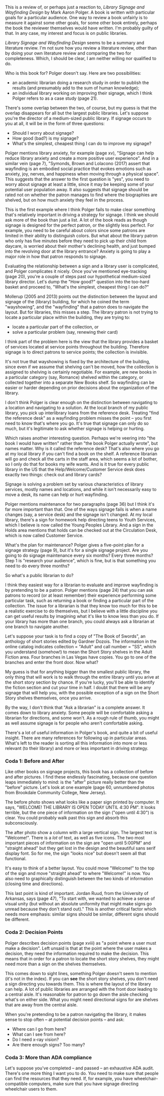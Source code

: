 This is a review of, or perhaps just a reaction to, *Library Signage and Wayfinding Design* by Mark Aaron Polger.  A book is written with particular goals for a particular audience.  One way to review a book unfairly is to measure it against some other goals, for some other book entirely, perhaps the book the reviewer themselves would have written.  I'm probably guilty of that.  In any case, my interest and focus is on public libraries.

*Library Signage and Wayfinding Design* seems to be a summary and literature review.  I'm not sure how you review a literature review, other than by doing your own literature review and comparing the two for completeness.  Which, I should be clear, I am neither willing nor qualified to do.

Who is this book for?  Polger doesn't say.  Here are two possibilities:

   - an academic librarian doing a research study in order to publish the results (and presumably add to the sum of human knowledge);
   - an individual library working on improving their signage, which I think Polger refers to as a case study (page 21).

There's some overlap between the two, of course, but my guess is that the overlap disappears for all but the largest public libraries.  Let's suppose you're the director of a medium-sized public library.  If signage occurs to you at all, it will be in the form of three questions:

   - Should I worry about signage?
   - How good (bad?) is my signage?
   - What's the simplest, cheapest thing I can do to improve my signage?

Polger mentions library anxiety, for example (page xv), "Signage can help reduce library anxiety and create a more positive user experience".  And in a similar vein (page 7), "Symonds, Brown and LoIacono (2017) assert that wayfinding is an embodied social practice that evokes emotions such as anxiety, joy, nerves, and happiness when moving through a physical space".  This suggests that the answer to the first question is "yes", you need to worry about signage at least a little, since it may be keeping some of your potential user population away.  It also suggests that signage should be rated not on whether the patron manages to find where the biographies are shelved, but on how much anxiety they feel in the process.

This is the first example where I think Polger fails to make clear something that's relatively important in driving a strategy for signage.  I think we should ask more of the book than just a list.  A lot of the book reads as though signage is designed for the perfect patron, or the slightly less perfect.  For example, you need to be careful about colors since some patrons are limited in their ability to distinguish colors.  But what about the library patron who only has five minutes before they need to pick up their child from daycare, is worried about their mother's declining health, and just bumped into the revolving door at the library entrance?  Anxiety is going to play a major role in how that patron responds to signage.

Evaluating the relationship between a sign and a library user is complicated, and Polger complicates it nicely.  Once you've mentioned eye-tracking (page 20), you're a couple of steps past our hypothetical medium-sized library director.  Let's dump the "How good?" question into the too-hard basket and proceed to, "What's the simplest, cheapest thing I can do?"

Mollerup (2005 and 2013) points out the distinction between the layout and signage of the (library) building, for which he coined the term "wayshowing", and the "wayfinding" that a patron does to navigate the layout.  But for libraries, this misses a step.  The library patron is not trying to locate a particular place within the building, they are trying to:

   - locate a particular part of the collection, or
   - solve a particular problem (say, renewing their card)

I think part of the problem here is the view that the library provides a basket of services located at service points throughout the building.  Therefore signage is to direct patrons to service points; the collection is invisible.

It's not true that wayshowing is fixed by the architecture of the building, since even if we assume that shelving can't be moved, how the collection is assigned to shelving is certainly negotiable.  For example, are new books in a particular category (say, Romance) shelved within the category, or collected together into a separate New Books shelf.  So wayfinding can be easier or harder depending on prior decisions about the organization of the library.

I don't think Polger is clear enough on the distinction between navigating to a location and navigating to a solution.  At the local branch of my public library, you pick up interlibrary loans from the reference desk.  Treating "find the reference desk" as a wayfinding problem misses the point – you first need to know that's where you go.  It's true that signage can only do so much, but it's legitimate to ask whether signage is helping or hurting.

Which raises another interesting question.  Perhaps we're veering into "the book I would have written" rather than "the book Polger actually wrote", but names matter.  Why is it called the reference desk?  That's also where you go at my local library if you can't find a book on the shelf.  A reference librarian will go and check all the carts in the staff area, which seems a lot of bother, so I only do that for books my wife wants.  And is it true for every public library in the US that the Help/Welcome/Customer Service desk does exactly two things:  check out and library cards?

Signage is solving a problem set by various characteristics of library services, mostly names and locations, and while it isn't necessarily easy to move a desk, its name can help or hurt wayfinding.

Polger mentions maintenance for two paragraphs (page 36) but I think it's far more important than that. One of the ways signage fails is when a name changes (say, a service desk) and the signage isn't changed.  At my local library, there's a sign for homework help directing teens to Youth Services, which I believe is now called the Young Peoples Library.  And a sign in the Holds area mentions that holds can be checked out at the Circulation Desk, which is now called Customer Service.

What's the plan for maintenance?  Polger gives a five-point plan for a signage strategy (page 9), but it's for a single signage project.  Are you going to do signage maintenance every six months?  Every three months?  Step 1 is "research your audience", which is fine, but is that something you need to do every three months?

So what's a public librarian to do?

I think they easiest way for a librarian to evaluate and improve wayfinding is by pretending to be a patron.  Polger mentions (page 24) that you can ask patrons to record (or at least remember) their experience performing some particular task, such as returning a book or finding a particular part of the collection.  The issue for a librarian is that they know too much for this to be a realistic exercise to do themselves, but I believe with a little discipline you can get useful results by imagining what it's like to know less than you do.  If your library has more than one branch, you could always ask a librarian at one branch to navigate another.

Let's suppose your task is to find a copy of "The Book of Swords", an anthology of short stories edited by Gardner Dozois.  The information in the online catalog indicates collection = "Adult" and call number = "SS", which you understand (somehow!) to mean the Short Story shelves in the Adult Fiction area.  Four branches in Las Vegas have copies.  You go to one of the branches and enter the front door.  Now what?

My guess is that for anything bigger than the smallest public library, the only thing that will work is to walk through the entire library until you arive at the short story section by chance.  If you're lucky, you'll be able to identify the fiction section and cut your time in half.  I doubt that there will be any signage that will help you, with the possible exception of a sign on the Short Story shelves themselves, once you arrive.

By the way, I don't think that "Ask a librarian" is a complete answer.  It comes down to library anxiety.  Some people will be comfortable asking a librarian for directions, and some won't.  As a rough rule of thumb, you might as well assume signage is for people who aren't comfortable asking.

There's a lot of useful information in Polger's book, and quite a bit of useful insight.  There are many references for following up in particular areas.  What's left to the reader is sorting all this information into more or less relevant (to their library) and more or less important in driving strategy.

### Coda 1:  Before and After

Like other books on signage projects, this book has a collection of before and after pictures.  I find these endlessly fascinating, because one question leaps immediately to mind:  is the "after" picture really better than the "before" picture.  Let's look at one example (page 60, unnumbered photos from Brookdale Community College, New Jersey).

The before photo shows what looks like a paper sign printed by computer.  It says, "WELCOME!  THE LIBRARY IS OPEN TODAY UNTIL 4:30 PM".  It looks terrible, but the one piece of information on the sign ("open until 4:30") is clear.  You could probably walk past this sign and absorb this subconsciously.

The after photo show a column with a large vertical sign.  The largest text is "Welcome!".  There is a *lot* of text, as well as five icons.  The two most important pieces of information on the sign are "open until 5:00PM" and "straight ahead" but they get lost in the design and the beautiful sans serif display font.  So for me, the sign "looks nice" but doesn't seem all that functional.

It's easy to think of a better layout.  You could move "Welcome!" to the top of the sign and move "straight ahead" to where "Welcome!" is now.  You also need to graphically distinguish between the two kinds of information (closing time and directions).

This last point is kind of important.  Jordan Ruud, from the University of Arkansas, says (page 47), "To start with, we wanted to achieve a sense of visual unity (but without an absolute uniformity that might make signs go unread because they don't stand out)."  This is another critical factor which needs more emphasis:  similar signs should be similar, different signs should be different.

### Coda 2:  Decision Points

Polger describes decision points (page xviii) as "a point where a user must make a decision".  Left unsaid is that at the point where the user makes a decision, they need the information required to make the decision.  This means that in order for a patron to locate the short story shelves, they might need more than a sign on the shelves themselves.

This comes down to sight lines, something Polger doesn't seem to mention (it's not in the index).  If you can **see** the short story shelves, you don't need a sign directing you towards them.  This is where the layout of the library can help.  A lot of public libraries are arranged with the front door leading to a central aisle.  It's reasonable for patron to go down the aisle checking what's on either side.  What you might need directional signs for are shelves that are away from the central aisle.

When you're pretending to be a patron navigating the library, it makes sense to stop often – at potential decision points – and ask:

   - Where can I go from here?
   - What can I see from here?
   - Do I need x-ray vision?
   - Are there enough signs?  Too many?

### Coda 3:  More than ADA compliance

Let's suppose you've completed – and passed – an exhaustive ADA audit.  There's one more thing I want you to do.  You need to make sure that people can find the resources that they need.  If, for example, you have wheelchair-compatible computers, make sure that you have signage directing wheelchair users to them.





